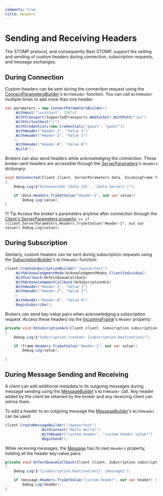 ```yaml
---
comments: true
title: Headers
---
```


# Sending and Receiving Headers

The STOMP protocol, and consequently Best STOMP, support the setting and sending of custom headers during connection, subscription requests, and message exchanges.

## During Connection

Custom headers can be sent during the connection request using the [ConnectParametersBuilder](../api-reference/Builders/ConnectParametersBuilder.md)'s `WithHeader` function.
You can call `WithHeader` multiple times to add more than one header:

```cs hl_lines="6-9"
var parameters = new ConnectParametersBuilder()
    .WithHost("localhost", 15674)
    .WithTransport(SupportedTransports.WebSocket).WithPath("/ws")
    .WithVirtualHost("/")
    .WithCredentials(new Credentials("guest", "guest"))
    .WithHeader("Header-1", "Value 1")
    .WithHeader("Header-2", "Value 2")
    // ...
    .WithHeader("Header-N", "Value N")
    .Build();
```

Brokers can also send headers while acknowledging the connection. These broker-sent headers are accessible through the [ServerParameters](../api-reference/STOMP/ServerParameters.md)'s `Headers` dictionary:

```cs hl_lines="5-6"
void OnConnected(Client client, ServerParameters data, IncomingFrame frame)
{
    Debug.Log($"OnConnected('{data.Id}', '{data.Server}')");

    if (data.Headers.TryGetValue("Header-1", out var value))
        Debug.Log(value);
}
```

!!! Tip
    Access the broker's parameters anytime after connection through the [Client's ServerParameters property](../api-reference/STOMP/Client.md#serverparameters-serverparameters):
    ```cs
    if (client.ServerParameters.Headers.TryGetValue("Header-1", out var value))
        Debug.Log(value);
    ```

## During Subscription

Similarly, custom headers can be sent during subscription requests using the [SubscriptionBuilder](../api-reference/Builders/SubscriptionBuilder.md)'s `WithHeader` function:

```cs hl_lines="5-8"
client.CreateSubscriptionBuilder("/queue/test")
    .WithAcknowledgmentMode(AcknowledgmentModes.ClientIndividual)
    .WithCallback(OnTestQueueCallback)
    .WithAcknowledgmentCallback(OnSubsriptionAck)
    .WithHeader("Header-1", "Value 1")
    .WithHeader("Header-2", "Value 2")
    // ...
    .WithHeader("Header-N", "Value N")
    .BeginSubscribe();
```

Brokers can send key-value pairs when acknowledging a subscription request.
Access these headers via the [IncomingFrame](../api-reference/STOMP/IncomingFrame.md)'s `Header` property:

```cs
private void OnSubsriptionAck(Client client, Subscription subscription, IncomingFrame frame)
{
    Debug.Log($"Subscription created: {subscription.Destination}");

    if (frame.Headers.TryGetValue("Header-1", out var value))
        Debug.Log(value);

}
```

## During Message Sending and Receiving

A client can add additional metadata to its outgoing messages during message sending using the [MessageBuilder](../api-reference/Builders/MessageBuilder.md)'s `WithHeader` call.
Any header added by the client be retained by the broker and any receiving client can retrive them.

To add a header to an outgoing message the [MessageBuilder](../api-reference/Builders/MessageBuilder.md)'s `WithHeader` can be used:

```cs hl_lines="3"
client.CreateMessageBuilder("/queue/test")
                .WithContent("Hello World!")
                .WithHeader("custom-header", "custom header value!")
                .BeginSend();
```

While receiving messages, the [Message](../api-reference/STOMP/Message.md) has its own `Headers` property, holding all the header key-value pairs:

```cs hl_lines="5-6"
private void OnTestQueueCallback(Client client, Subscription subscription, Message message)
{
    Debug.Log($"[{subscription.Destination}]: {message}");

    if (message.Headers.TryGetValue("custom-header", out var header) )
        Debug.Log(header);
}
```
